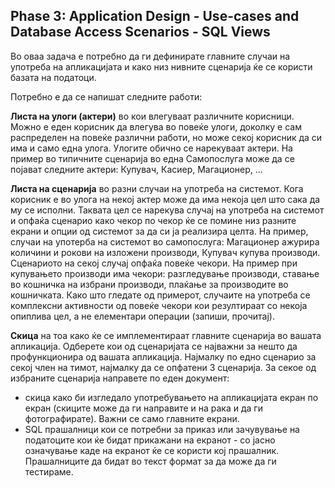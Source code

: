## Phase 3: Application Design - Use-cases and Database Access Scenarios - SQL Views

Во оваа задача е потребно да ги дефинирате главните случаи на употреба на апликацијата и како низ нивните сценарија ќе се користи базата на податоци.

Потребно е да се напишат следните работи:

**Листа на улоги (актери)** во кои влегуваат различните корисници. Можно е еден корисник да влегува во повеќе улоги, доколку е сам распределен на повеќе различни работи, но може секој корисник да си има и само една улога. Улогите обично се нарекуваат актери. На пример во типичните сценарија во една Самопослуга може да се појават следните актери: Купувач, Касиер, Магационер, ...

**Листа на сценарија** во разни случаи на употреба на системот. Кога корисник е во улога на некој актер може да има некоја цел што сака да му се исполни. Таквата цел се нарекува случај на употреба на системот и опфаќа сценарио како чекор по чекор ќе се помине низ разните екрани и опции од системот за да си ја реализира целта. На пример, случаи на употерба на системот во самопослуга: Магационер ажурира количини и рокови на изложени производи, Купувач купува производи. Сценариото на секој случај опфаќа повеќе чекори. На пример при купувањето производи има чекори: разгледување производи, ставање во кошничка на избрани производи, плаќање за производите во кошничката. Како што гледате од примерот, случаите на употреба се комплексни активности од повеќе чекори кои резултираат со некоја опиплива цел, а не елементари операции (запиши, прочитај).

**Скица** на тоа како ќе се имплементираат главните сценарија во вашата апликација. Одберете кои од сценаријата се најважни за нешто да профункционира од вашата апликација. Најмалку по едно сценарио за секој член на тимот, најмалку да се опфатени 3 сценарија. За секое од избраните сценарија направете по еден документ:
- скица како би изгледало употребувањето на апликацијата екран по екран (скиците може да ги направите и на рака и да ги фотографирате). Важни се само главните екрани.
- SQL прашалници кои се потребни за приказ или зачувување на податоците кои ќе бидат прикажани на екранот - со јасно означување каде на екранот ќе се користи кој прашалник. Прашалниците да бидат во текст формат за да може да ги тестираме.